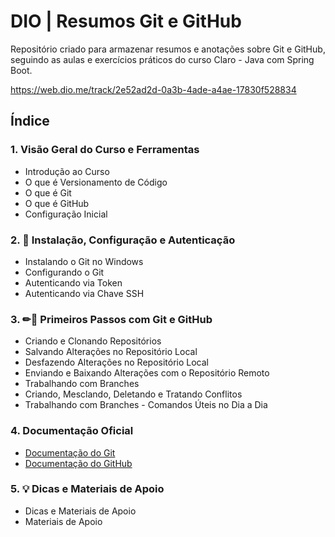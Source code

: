 

# DIO | Resumos Git e GitHub
Repositório criado para armazenar resumos e anotações sobre Git e GitHub, seguindo as aulas e exercícios práticos do curso Claro - Java com Spring Boot.

https://web.dio.me/track/2e52ad2d-0a3b-4ade-a4ae-17830f528834

## Índice
### 1. Visão Geral do Curso e Ferramentas

- Introdução ao Curso
- O que é Versionamento de Código
- O que é Git
- O que é GitHub
- Configuração Inicial

### 2. 🔐 Instalação, Configuração e Autenticação
- Instalando o Git no Windows
- Configurando o Git
- Autenticando via Token
- Autenticando via Chave SSH
### 3. ✏📗 Primeiros Passos com Git e GitHub

- Criando e Clonando Repositórios
- Salvando Alterações no Repositório Local
- Desfazendo Alterações no Repositório Local
- Enviando e Baixando Alterações com o Repositório Remoto
- Trabalhando com Branches
- Criando, Mesclando, Deletando e Tratando Conflitos
- Trabalhando com Branches - Comandos Úteis no Dia a Dia

### 4. Documentação Oficial

- [Documentação do Git](https://git-scm.com/doc)
- [Documentação do GitHub](https://docs.github.com/en)
### 5. 💡 Dicas e Materiais de Apoio

- Dicas e Materiais de Apoio
- Materiais de Apoio